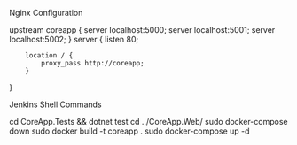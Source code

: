 Nginx Configuration

upstream coreapp {
    server localhost:5000;
    server localhost:5001;
    server localhost:5002;
}
server {
    listen 80;
 
        location / {
            proxy_pass http://coreapp;
        }
}

Jenkins Shell Commands

cd CoreApp.Tests && dotnet test
cd ../CoreApp.Web/
sudo docker-compose down
sudo docker build -t coreapp .
sudo docker-compose up -d

